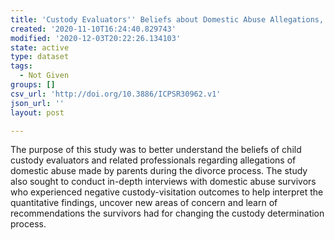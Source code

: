 ```yaml
---
title: 'Custody Evaluators'' Beliefs about Domestic Abuse Allegations, 2009-2010'
created: '2020-11-10T16:24:40.829743'
modified: '2020-12-03T20:22:26.134103'
state: active
type: dataset
tags:
  - Not Given
groups: []
csv_url: 'http://doi.org/10.3886/ICPSR30962.v1'
json_url: ''
layout: post

---
```

The purpose of this study was to better understand the beliefs of child custody evaluators and related professionals regarding allegations of domestic abuse made by parents during the divorce process. The study also sought to conduct in-depth interviews with domestic abuse survivors who experienced negative custody-visitation outcomes to help interpret the quantitative findings, uncover new areas of concern and learn of recommendations the survivors had for changing the custody determination process.
